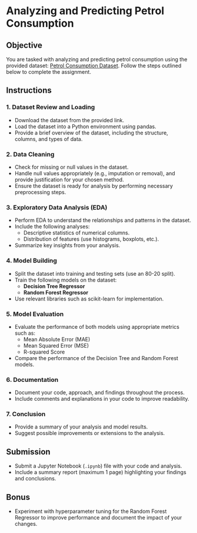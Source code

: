 # Analyzing and Predicting Petrol Consumption

## Objective
You are tasked with analyzing and predicting petrol consumption using the provided dataset: [Petrol Consumption Dataset](https://www.kaggle.com/datasets/arpikr/petrol-consumption). Follow the steps outlined below to complete the assignment.

## Instructions

### 1. Dataset Review and Loading
- Download the dataset from the provided link.
- Load the dataset into a Python environment using pandas.
- Provide a brief overview of the dataset, including the structure, columns, and types of data.

### 2. Data Cleaning
- Check for missing or null values in the dataset.
- Handle null values appropriately (e.g., imputation or removal), and provide justification for your chosen method.
- Ensure the dataset is ready for analysis by performing necessary preprocessing steps.

### 3. Exploratory Data Analysis (EDA)
- Perform EDA to understand the relationships and patterns in the dataset.
- Include the following analyses:
  - Descriptive statistics of numerical columns.
  - Distribution of features (use histograms, boxplots, etc.).
- Summarize key insights from your analysis.

### 4. Model Building
- Split the dataset into training and testing sets (use an 80-20 split).
- Train the following models on the dataset:
  - **Decision Tree Regressor**
  - **Random Forest Regressor**
- Use relevant libraries such as scikit-learn for implementation.

### 5. Model Evaluation
- Evaluate the performance of both models using appropriate metrics such as:
  - Mean Absolute Error (MAE)
  - Mean Squared Error (MSE)
  - R-squared Score
- Compare the performance of the Decision Tree and Random Forest models.

### 6. Documentation
- Document your code, approach, and findings throughout the process.
- Include comments and explanations in your code to improve readability.

### 7. Conclusion
- Provide a summary of your analysis and model results.
- Suggest possible improvements or extensions to the analysis.

## Submission
- Submit a Jupyter Notebook (`.ipynb`) file with your code and analysis.
- Include a summary report (maximum 1 page) highlighting your findings and conclusions.

## Bonus
- Experiment with hyperparameter tuning for the Random Forest Regressor to improve performance and document the impact of your changes.

